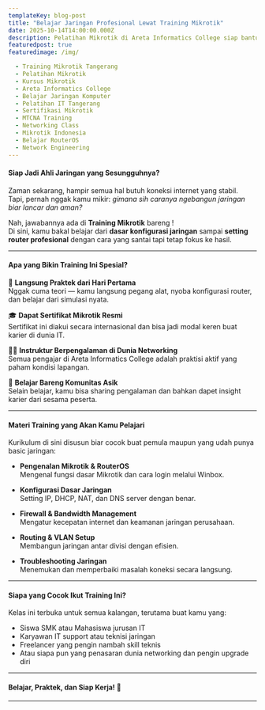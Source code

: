 ```yaml
---
templateKey: blog-post
title: "Belajar Jaringan Profesional Lewat Training Mikrotik"
date: 2025-10-14T14:00:00.000Z
description: Pelatihan Mikrotik di Areta Informatics College siap bantu kamu jadi ahli jaringan dari dasar hingga mahir. Belajar langsung dari instruktur berpengalaman dan dapatkan sertifikat resmi!
featuredpost: true
featuredimage: /img/

  - Training Mikrotik Tangerang
  - Pelatihan Mikrotik
  - Kursus Mikrotik
  - Areta Informatics College
  - Belajar Jaringan Komputer
  - Pelatihan IT Tangerang
  - Sertifikasi Mikrotik
  - MTCNA Training
  - Networking Class
  - Mikrotik Indonesia
  - Belajar RouterOS
  - Network Engineering
---
```


#### Siap Jadi Ahli Jaringan yang Sesungguhnya?

Zaman sekarang, hampir semua hal butuh koneksi internet yang stabil.  
Tapi, pernah nggak kamu mikir: *gimana sih caranya ngebangun jaringan biar lancar dan aman?*  

Nah, jawabannya ada di **Training Mikrotik** bareng !  
Di sini, kamu bakal belajar dari **dasar konfigurasi jaringan** sampai **setting router profesional** dengan cara yang santai tapi tetap fokus ke hasil.

---

#### Apa yang Bikin Training Ini Spesial?

🚀 **Langsung Praktek dari Hari Pertama**  
Nggak cuma teori — kamu langsung pegang alat, nyoba konfigurasi router, dan belajar dari simulasi nyata.

🎓 **Dapat Sertifikat Mikrotik Resmi**  
Sertifikat ini diakui secara internasional dan bisa jadi modal keren buat karier di dunia IT.

👨‍🏫 **Instruktur Berpengalaman di Dunia Networking**  
Semua pengajar di Areta Informatics College adalah praktisi aktif yang paham kondisi lapangan.

💬 **Belajar Bareng Komunitas Asik**  
Selain belajar, kamu bisa sharing pengalaman dan bahkan dapet insight karier dari sesama peserta.

---

#### Materi Training yang Akan Kamu Pelajari

Kurikulum di sini disusun biar cocok buat pemula maupun yang udah punya basic jaringan:

- **Pengenalan Mikrotik & RouterOS**  
  Mengenal fungsi dasar Mikrotik dan cara login melalui Winbox.  

- **Konfigurasi Dasar Jaringan**  
  Setting IP, DHCP, NAT, dan DNS server dengan benar.  

- **Firewall & Bandwidth Management**  
  Mengatur kecepatan internet dan keamanan jaringan perusahaan.  

- **Routing & VLAN Setup**  
  Membangun jaringan antar divisi dengan efisien.  

- **Troubleshooting Jaringan**  
  Menemukan dan memperbaiki masalah koneksi secara langsung.  

---

#### Siapa yang Cocok Ikut Training Ini?

Kelas ini terbuka untuk semua kalangan, terutama buat kamu yang:
- Siswa SMK atau Mahasiswa jurusan IT  
- Karyawan IT support atau teknisi jaringan  
- Freelancer yang pengin nambah skill teknis  
- Atau siapa pun yang penasaran dunia networking dan pengin upgrade diri  

---

#### Belajar, Praktek, dan Siap Kerja! 💼


---
